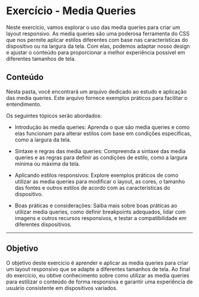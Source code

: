 # Exercício - Media Queries

Neste exercício, vamos explorar o uso das media queries para criar um layout responsivo. As media queries são uma poderosa ferramenta do CSS que nos permite aplicar estilos diferentes com base nas características do dispositivo ou na largura da tela. Com elas, podemos adaptar nosso design e ajustar o conteúdo para proporcionar a melhor experiência possível em diferentes tamanhos de tela.

## Conteúdo

Nesta pasta, você encontrará um arquivo dedicado ao estudo e aplicação das media queries. Este arquivo fornece exemplos práticos para facilitar o entendimento.

Os seguintes tópicos serão abordados:

- Introdução às media queries: Aprenda o que são media queries e como elas funcionam para alterar estilos com base em condições específicas, como a largura da tela.

- Sintaxe e regras das media queries: Compreenda a sintaxe das media queries e as regras para definir as condições de estilo, como a largura mínima ou máxima da tela.

- Aplicando estilos responsivos: Explore exemplos práticos de como utilizar as media queries para modificar o layout, as cores, o tamanho das fontes e outros estilos de acordo com as características do dispositivo.

- Boas práticas e considerações: Saiba mais sobre boas práticas ao utilizar media queries, como definir breakpoints adequados, lidar com imagens e outros recursos responsivos, e testar a compatibilidade em diferentes dispositivos.

---

## Objetivo

O objetivo deste exercício é aprender e aplicar as media queries para criar um layout responsivo que se adapte a diferentes tamanhos de tela. Ao final do exercício, eu obtive conhecimento sobre como utilizar as media queries para estilizar o conteúdo de forma responsiva e garantir uma experiência de usuário consistente em dispositivos variados.
